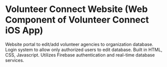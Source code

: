 # Volunteer Connect Website (Web Component of Volunteer Connect iOS App)

Website portal to edit/add volunteer agencies to organization database. Login system to allow only authorized users to edit database. Built in HTML, CSS, Javascript. Utilizes Firebase authentication and real-time database services.
